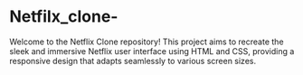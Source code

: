# Netfilx_clone-
Welcome to the Netflix Clone repository! This project aims to recreate the sleek and immersive Netflix user interface using HTML and CSS, providing a responsive design that adapts seamlessly to various screen sizes.
